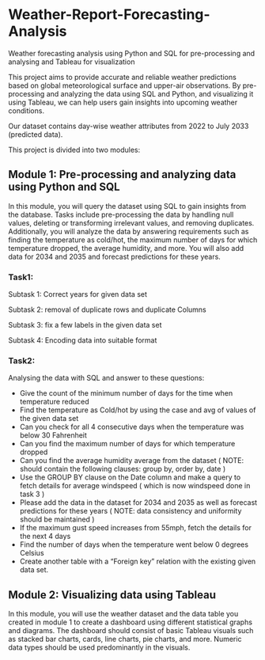 # Weather-Report-Forecasting-Analysis
Weather forecasting analysis using Python and SQL for pre-processing and analysing and Tableau for visualization


This project aims to provide accurate and reliable weather predictions based on global meteorological surface and upper-air observations. By pre-processing and analyzing the data using SQL and Python, and visualizing it using Tableau, we can help users gain insights into upcoming weather conditions.

Our dataset contains day-wise weather attributes from 2022 to July 2033 (predicted data).

This project is divided into two modules:

## Module 1: Pre-processing and analyzing data using Python and SQL

In this module, you will query the dataset using SQL to gain insights from the database. Tasks include pre-processing the data by handling null values, deleting or transforming irrelevant values, and removing duplicates. Additionally, you will analyze the data by answering requirements such as finding the temperature as cold/hot, the maximum number of days for which temperature dropped, the average humidity, and more. You will also add data for 2034 and 2035 and forecast predictions for these years.

### Task1:

Subtask 1: Correct years for given data set

Subtask 2: removal of duplicate rows and duplicate Columns

Subtask 3: fix a few labels in the given data set

Subtask 4: Encoding data into suitable format

### Task2:

Analysing the data with SQL and answer to these questions:

- Give the count of the minimum number of days for the time when temperature reduced
- Find the temperature as Cold/hot by using the case and avg of values of the given data set
- Can you check for all 4 consecutive days when the temperature was below 30 Fahrenheit
- Can you find the maximum number of days for which temperature dropped
- Can you find the average humidity average from the dataset
( NOTE: should contain the following clauses: group by, order by, date )
- Use the GROUP BY clause on the Date column and make a query to fetch details for average windspeed ( which is now windspeed done in task 3 )
- Please add the data in the dataset for 2034 and 2035 as well as forecast predictions for these years
( NOTE: data consistency and uniformity should be maintained )
- If the maximum gust speed increases from 55mph, fetch the details for the next 4 days
- Find the number of days when the temperature went below 0 degrees Celsius
- Create another table with a “Foreign key” relation with the existing given data set.


## Module 2: Visualizing data using Tableau

In this module, you will use the weather dataset and the data table you created in module 1 to create a dashboard using different statistical graphs and diagrams. The dashboard should consist of basic Tableau visuals such as stacked bar charts, cards, line charts, pie charts, and more. Numeric data types should be used predominantly in the visuals.

